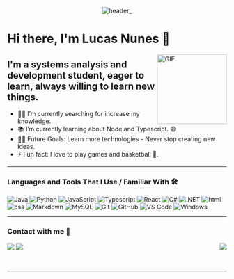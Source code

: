 <div align="center">
  
![header_](https://user-images.githubusercontent.com/71477357/161347219-25cfd180-87b7-47a3-81ab-ae05af41f86d.png)
</div>
  
  # Hi there, I'm Lucas Nunes 👋
<img align="right" alt="GIF" height="160px" src="https://media.giphy.com/media/du3J3cXyzhj75IOgvA/giphy.gif" />

## I'm a systems analysis and development student, eager to learn, always willing to learn new things.

- 👨‍💻 I’m currently searching for increase my knowledge.
- 📚 I’m currently learning about Node and Typescript. 😅
- 💪🏼 Future Goals: Learn more technologies - Never stop creating new ideas.
- ⚡ Fun fact: I love to play games and basketball :basketball:.

---

### Languages and Tools That I Use / Familiar With 🛠 

![Java](http://img.shields.io/badge/-Java-5B4638?style=flat-square&logo=java&logoColor=ffffff&style=flat-square)
![Python](http://img.shields.io/badge/-Python-3776AB?style=flat-square&logo=python&logoColor=ffffff&style=flat-square)
![JavaScript](https://img.shields.io/badge/JavaScript-323330?style=flat-square&logo=javascript&logoColor=F7DF1E&style=flat-square)
![Typescript](https://img.shields.io/badge/TypeScript-007ACC?style=flat-square&logo=typescript&logoColor=white&style=flat-square)
![React](https://img.shields.io/badge/React-20232A?style=flat-square&logo=react&logoColor=61DAFB&style=flat-square)
![C#](https://img.shields.io/badge/C%23-239120?style=flat-square&logo=c-sharp&logoColor=white&style=flat-square)
![.NET](https://img.shields.io/badge/.NET-5C2D91?style=flat-square&logo=.net&logoColor=white&style=flat-square)
![html](https://img.shields.io/badge/HTML-E34F26?style=flat-square&logo=html5&logoColor=white&style=flat-square)
![css](https://img.shields.io/badge/CSS-1572B6?style=flat-square&logo=css3&logoColor=white&style=flat-square)
![Markdown](https://img.shields.io/badge/-Markdown-000000?style=flat-square&logo=markdown&style=flat-square)
![MySQL](https://img.shields.io/badge/-MySQL-4479A1?style=flat-square&logo=mysql&logoColor=ffffff&style=flat-square)
![Git](https://img.shields.io/badge/-Git-%23F05032?style=flat-square&logo=git&logoColor=%23ffffff&style=flat-square)
![GitHub](https://img.shields.io/badge/-GitHub-181717?style=flat-square&logo=github&style=flat-square)
![VS Code](http://img.shields.io/badge/-VS%20Code-007ACC?style=flat-square&logo=visual-studio-code&logoColor=ffffff&style=flat-square)
![Windows](http://img.shields.io/badge/-Windows-0078D6?style=flat-square&logo=windows&logoColor=ffffff&style=flat-square)

---

### Contact with me 📝

<img align="right" src="http://estruyf-github.azurewebsites.net/api/VisitorHit?user=Lkduarte&repo=Lkduarte&countColorcountColor&countColor=%237B1E7B" />
<div>

<a href = "mailto:luke_nunes@hotmail.com"><img src="https://img.shields.io/badge/Email-D14836?style=for-the-badge&logo=gmail&logoColor=white" target="_blank"></a>
<a href="https://www.linkedin.com/in/lucas-nunes-nascimento/" target="_blank"><img src="https://img.shields.io/badge/-LinkedIn-%230077B5?style=for-the-badge&logo=linkedin&logoColor=white" target="_blank"></a>   
</div>

<br />

---
